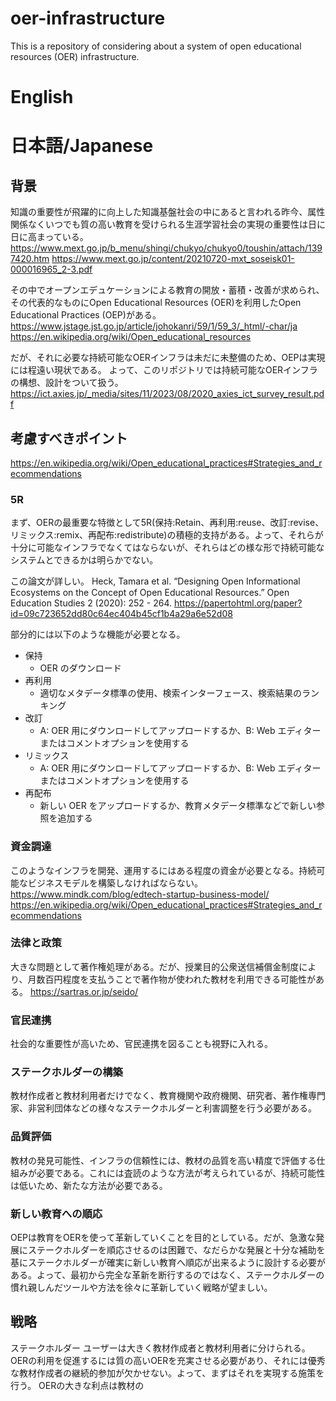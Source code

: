 # oer-infrastructure
This is a repository of considering about a system of open educational resources (OER) infrastructure.
# English

# 日本語/Japanese
## 背景
知識の重要性が飛躍的に向上した知識基盤社会の中にあると言われる昨今、属性関係なくいつでも質の高い教育を受けられる生涯学習社会の実現の重要性は日に日に高まっている。
https://www.mext.go.jp/b_menu/shingi/chukyo/chukyo0/toushin/attach/1397420.htm
https://www.mext.go.jp/content/20210720-mxt_soseisk01-000016965_2-3.pdf

その中でオープンエデュケーションによる教育の開放・蓄積・改善が求められ、その代表的なものにOpen Educational Resources (OER)を利用したOpen Educational Practices (OEP)がある。
https://www.jstage.jst.go.jp/article/johokanri/59/1/59_3/_html/-char/ja
https://en.wikipedia.org/wiki/Open_educational_resources

だが、それに必要な持続可能なOERインフラは未だに未整備のため、OEPは実現には程遠い現状である。
よって、このリポジトリでは持続可能なOERインフラの構想、設計をついて扱う。
https://ict.axies.jp/_media/sites/11/2023/08/2020_axies_ict_survey_result.pdf

## 考慮すべきポイント
https://en.wikipedia.org/wiki/Open_educational_practices#Strategies_and_recommendations
### 5R
まず、OERの最重要な特徴として5R(保持:Retain、再利用:reuse、改訂:revise、リミックス:remix、再配布:redistribute)の積極的支持がある。よって、それらが十分に可能なインフラでなくてはならないが、それらはどの様な形で持続可能なシステムとできるかは明らかでない。

この論文が詳しい。
Heck, Tamara et al. “Designing Open Informational Ecosystems on the Concept of Open Educational Resources.” Open Education Studies 2 (2020): 252 - 264.
https://papertohtml.org/paper?id=09c723652dd80c64ec404b45cf1b4a29a6e52d08

部分的には以下のような機能が必要となる。
- 保持
  - OER のダウンロード
- 再利用
  - 適切なメタデータ標準の使用、検索インターフェース、検索結果のランキング
- 改訂
  - A: OER 用にダウンロードしてアップロードするか、B: Web エディターまたはコメントオプションを使用する
- リミックス
  - A: OER 用にダウンロードしてアップロードするか、B: Web エディターまたはコメントオプションを使用する
- 再配布
  - 新しい OER をアップロードするか、教育メタデータ標準などで新しい参照を追加する

### 資金調達
このようなインフラを開発、運用するにはある程度の資金が必要となる。持続可能なビジネスモデルを構築しなければならない。
https://www.mindk.com/blog/edtech-startup-business-model/
https://en.wikipedia.org/wiki/Open_educational_practices#Strategies_and_recommendations

### 法律と政策
大きな問題として著作権処理がある。だが、授業目的公衆送信補償金制度により、月数百円程度を支払うことで著作物が使われた教材を利用できる可能性がある。
https://sartras.or.jp/seido/

### 官民連携
社会的な重要性が高いため、官民連携を図ることも視野に入れる。

### ステークホルダーの構築
教材作成者と教材利用者だけでなく、教育機関や政府機関、研究者、著作権専門家、非営利団体などの様々なステークホルダーと利害調整を行う必要がある。

### 品質評価
教材の発見可能性、インフラの信頼性には、教材の品質を高い精度で評価する仕組みが必要である。これには査読のような方法が考えられているが、持続可能性は低いため、新たな方法が必要である。

### 新しい教育への順応
OEPは教育をOERを使って革新していくことを目的としている。だが、急激な発展にステークホルダーを順応させるのは困難で、なだらかな発展と十分な補助を基にステークホルダーが確実に新しい教育へ順応が出来るように設計する必要がある。よって、最初から完全な革新を断行するのではなく、ステークホルダーの慣れ親しんだツールや方法を徐々に革新していく戦略が望ましい。

## 戦略
ステークホルダー
ユーザーは大きく教材作成者と教材利用者に分けられる。
OERの利用を促進するには質の高いOERを充実させる必要があり、それには優秀な教材作成者の継続的参加が欠かせない。よって、まずはそれを実現する施策を行う。
OERの大きな利点は教材の


